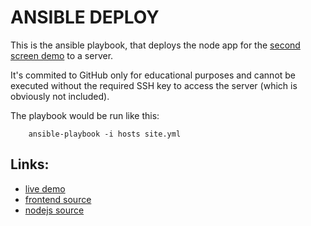 # ANSIBLE DEPLOY 

This is the ansible playbook, that deploys the node app for the [second screen demo](http://artofrawr.com/demos/secondscreen) to a server.

It's commited to GitHub only for educational purposes and cannot be executed without the required SSH key to access the server (which is obviously not included).

The playbook would be run like this:

        ansible-playbook -i hosts site.yml

## Links: 

* [live demo](http://artofrawr.com/demos/secondscreen) 
* [frontend source](https://github.com/artofrawr/demos/tree/master/secondscreen/frontend) 
* [nodejs source](https://github.com/artofrawr/demos/tree/master/secondscreen/node) 


